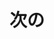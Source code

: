 ---
title: 次の
description: 下一个，下面
kana: つぎの
pronunciation: tsugino
pubDate: 2024-08-21 00:00:20
lessonIndex: 5
---